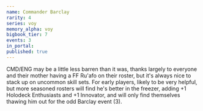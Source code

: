 ```yaml
---
name: Commander Barclay
rarity: 4
series: voy
memory_alpha: voy
bigbook_tier: 7
events: 3
in_portal:
published: true
---
```


CMD/ENG may be a little less barren than it was, thanks largely to everyone and their mother having a FF Ru'afo on their roster, but it's always nice to stack up on uncommon skill sets. For early players, likely to be very helpful, but more seasoned rosters will find he's better in the freezer, adding +1 Holodeck Enthusiasts and +1 Innovator, and will only find themselves thawing him out for the odd Barclay event (3).
